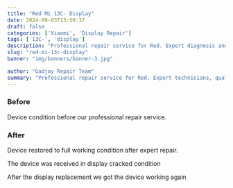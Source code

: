 ```yaml
---
title: "Red Mi 13C- Display"
date: 2024-09-03T13:50:37
draft: false
categories: ['Xiaomi', 'Display Repair']
tags: ['13C-', 'display']
description: "Professional repair service for Red. Expert diagnosis and quality repairs in Bangalore."
slug: "red-mi-13c-display"
banner: "img/banners/banner-3.jpg"

author: "Gadjoy Repair Team"
summary: "Professional repair service for Red. Expert technicians, quality parts, warranty included."
---
```


### Before

Device condition before our professional repair service.

### After

Device restored to full working condition after expert repair.

The device was received in display cracked condition

After the display replacement we got the device working again